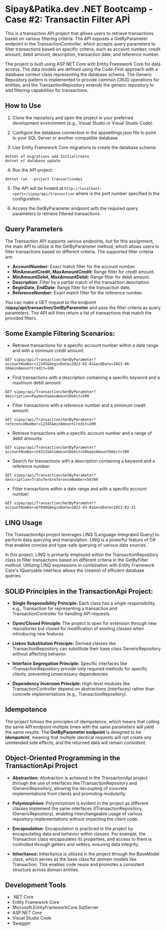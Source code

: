 # Sipay&Patika.dev .NET Bootcamp - Case #2: Transactin Filter APİ

This is a transaction API project that allows users to retrieve transactions based on various filtering criteria. The API exposes a GetByParameter endpoint in the TransactionController, which accepts query parameters to filter transactions based on specific criteria, such as account number, credit amount, debit amount, description, transaction date, and reference number.

The project is built using ASP.NET Core with Entity Framework Core for data access. The data models are defined using the Code-First approach with a database context class representing the database schema. The Generic Repository pattern is implemented to provide common CRUD operations for entities, and the TransactionRepository extends the generic repository to add filtering capabilities for transactions.

## How to Use

1. Clone the repository and open the project in your preferred development environment (e.g., Visual Studio or Visual Studio Code).

2. Configure the database connection in the appsettings.json file to point to your SQL Server or another compatible database.

3. Use Entity Framework Core migrations to create the database schema:

```
dotnet ef migrations add InitialCreate
dotnet ef database update
```
4. Run the API project:

``` dotnet run --project TransactionApi ```

5. The API will be hosted at `http://localhost:<port>/sipay/api/transaction` where <port> is the port number specified in the configuration.

6. Access the GetByParameter endpoint with the required query parameters to retrieve filtered transactions.


## Query Parameters

The Transaction API supports various endpoints, but for this assignment, the main API to utilize is the GetByParameter method, which allows users to filter transactions based on different criteria. The supported filter criteria are:

- **AccountNumber:** Exact match filter for the account number.
- **MinAmountCredit, MaxAmountCredit:** Range filter for credit amount.
- **MinAmountDebit, MaxAmountDebit:** Range filter for debit amount.
- **Description:** Filter by a partial match of the transaction description.
- **BeginDate, EndDate:** Range filter for the transaction date.
- **ReferenceNumber:** Exact match filter for the reference number.

You can make a GET request to the endpoint **/sipay/api/transaction/GetByParameter** and pass the filter criteria as query parameters. The API will then return a list of transactions that match the provided filters.

## Some Example Filtering Scenarios:

- Retrieve transactions for a specific account number within a date range and with a minimum credit amount:

`GET sipay/api/Transaction/GetByParameter?accountNumber=12345&beginDate=2023-01-01&endDate=2023-06-30&minAmountCredit=100 `

- Find transactions with a description containing a specific keyword and a maximum debit amount:

`GET sipay/api/Transaction/GetByParameter?description=Payment&maxAmountDebit=500`

- Filter transactions with a reference number and a minimum credit amount:

`GET sipay/api/Transaction/GetByParameter?referenceNumber=12345&minAmountCredit=200`

- Retrieve transactions with a specific account number and a range of debit amounts:

`GET sipay/api/Transaction/GetByParameter?accountNumber=54321&minAmountDebit=50&maxAmountDebit=300 `

- Search for transactions with a description containing a keyword and a reference number:

`GET sipay/api/Transaction/GetByParameter?description=Transfer&referenceNumber=56789`

- Filter transactions within a date range and with a specific account number:

`GET sipay/api/Transaction/GetByParameter?accountNumber=67890&beginDate=2023-03-01&endDate=2023-03-31 `

## LINQ Usage

The TransactionApi project leverages LINQ (Language-Integrated Query) to perform data querying and manipulation. LINQ is a powerful feature of C# that enables concise and type-safe querying of various data sources.

In this project, LINQ is primarily employed within the TransactionRepository class to filter transactions based on different criteria in the GetByFilter method. Utilizing LINQ expressions in combination with Entity Framework Core's IQueryable interface allows the creation of efficient database queries.

## SOLID Principles in the TransactionApi Project:

- **Single Responsibility Principle:** Each class has a single responsibility, e.g., Transaction for representing a transaction and TransactionController for handling API requests.
  
- **Open/Closed Principle**: The project is open for extension through new repositories but closed for modification of existing classes when introducing new features.
  
- **Liskov Substitution Principle:** Derived classes like TransactionRepository can substitute their base class GenericRepository<Transaction> without affecting behavior.
  
- **Interface Segregation Principle:** Specific interfaces like ITransactionRepository provide only required methods for specific clients, preventing unnecessary dependencies.
  
- **Dependency Inversion Principle:** High-level modules like TransactionController depend on abstractions (interfaces) rather than concrete implementations (e.g., TransactionRepository).

## Idempotence

The project follows the principles of idempotence, which means that calling the same API endpoint multiple times with the same parameters will yield the same results. The **GetByParameter endpoint** is designed to be ***idempotent***, meaning that multiple identical requests will not create any unintended side effects, and the returned data will remain consistent.

## Object-Oriented Programming in the TransactionApi Project

- **Abstraction:** Abstraction is achieved in the TransactionApi project through the use of interfaces like ITransactionRepository and IGenericRepository, allowing the decoupling of concrete implementations from clients and promoting modularity.

- **Polymorphism:** Polymorphism is evident in the project as different classes implement the same interfaces (ITransactionRepository, IGenericRepository), enabling interchangeable usage of various repository implementations without impacting the client code.

- **Encapsulation:** Encapsulation is practiced in the project by encapsulating data and behavior within classes. For example, the Transaction class encapsulates its properties, and access to them is controlled through getters and setters, ensuring data integrity.

- **Inheritance:** Inheritance is utilized in the project through the BaseModel class, which serves as the base class for domain models like Transaction. This enables code reuse and promotes a consistent structure across domain entities.
  
## Development Tools

- .NET Core
- Entity Framework Core
- Microsoft.EntityFrameworkCore.SqlServer
- ASP.NET Core
- Visual Studio Code
- Swagger
